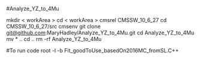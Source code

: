 #Analyze_YZ_to_4Mu


mkdir < workArea >
cd < workArea >
cmsrel CMSSW_10_6_27
cd CMSSW_10_6_27/src
cmsenv
git clone git@github.com:MaryHadley/Analyze_YZ_to_4Mu.git
cd Analyze_YZ_to_4Mu
mv * ..
cd ..
rm -rf Analyze_YZ_to_4Mu

#To run code
root -l -b Fit_goodToUse_basedOn2016MC_fromSL.C++



